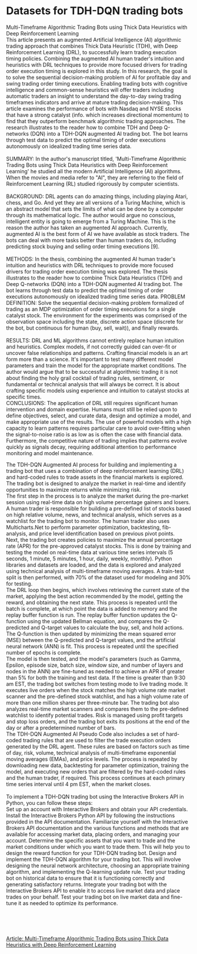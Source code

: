 # Datasets for TDH-DQN trading bots
Multi-Timeframe Algorithmic Trading Bots using Thick Data Heuristics with Deep Reinforcement Learning<br>
This article presents an augmented Artificial Intelligence (AI) algorithmic trading approach that combines Thick Data Heuristic (TDH), with Deep Reinforcement Learning (DRL), to successfully learn trading execution timing policies. Combining the augmented AI human trader's intuition and heuristics with DRL techniques to provide more focused drivers for trading order execution timing is explored in this study. In this research, the goal is to solve the sequential decision-making problem of AI for profitable day and swing trading order timing executions. Enabling trading bots with cognitive intelligence and common-sense heuristics will offer traders including automatic traders an insight to understand the day-to-day swing trading timeframes indicators and arrive at mature trading decision-making. This article examines the performance of bots with Nasdaq and NYSE stocks that have a strong catalyst (info. which increases directional momentum) to find that they outperform benchmark algorithmic trading approaches. The research illustrates to the reader how to combine TDH and Deep Q-networks (DQN) into a TDH-DQN augmented AI trading bot. The bot learns through test data to predict the optimal timing of order executions autonomously on idealized trading time series data.<br>
<br>
SUMMARY: In the author's manuscript titled, 'Multi-Timeframe Algorithmic Trading Bots using Thick
Data Heuristics with Deep Reinforcement Learning' he studied all the modern Artificial Intelligence (AI)
algorithms. When the movies and media refer to "AI", they are referring to the field of Reinforcement
Learning (RL) studied rigorously by computer scientists.<br>
<br>
BACKGROUND: DRL agents can do amazing things, including playing Atari, chess, and Go. And yet they
are all versions of a Turing Machine, which is an abstract model that sets the limits of what can be done by a
computer through its mathematical logic. The author would argue no conscious, intelligent entity is going to
emerge from a Turing Machine. This is the reason the author has taken an augmented AI approach. Currently,
augmented AI is the best form of AI we have available as stock traders. The bots can deal with more tasks
better than human traders do, including predicting stock buying and selling order timing executions [9].
<br><br>
METHODS: In the thesis, combining the augmented AI human trader's intuition and heuristics with DRL
techniques to provide more focused drivers for trading order execution timing was explored. The thesis
illustrates to the reader how to combine Thick Data Heuristics (TDH) and Deep Q-networks (DQN) into a
TDH-DQN augmented AI trading bot. The bot learns through test data to predict the optimal timing of order
executions autonomously on idealized trading time series data.
PROBLEM DEFINITION: Solve the sequential decision-making problem formalized of trading as an MDP
optimization of order timing executions for a single catalyst stock. The environment for the experiments was
comprised of the observation space including the state, discrete action space (discrete for the bot, but
continuous for human (buy, sell, wait)), and finally rewards.
<br><br>
RESULTS: DRL and ML algorithms cannot entirely replace human intuition and heuristics. Complex models,
if not correctly guided can over-fit or uncover false relationships and patterns. Crafting financial models is an
art form more than a science. It's important to test many different model parameters and train the model for the
appropriate market conditions. The author would argue that to be successful at algorithmic trading it is not
about finding the holy grail cocktail of trading rules, sentiment, or fundamental or technical analysis that will
always be correct. It is about crafting specific models using experience and intuition to catalyst stocks at
specific times.
<br>
CONCLUSIONS: The application of DRL still requires significant human intervention and domain expertise.
Humans must still be relied upon to define objectives, select, and curate data, design and optimize a model,
and make appropriate use of the results. The use of powerful models with a high capacity to learn patterns
requires particular care to avoid over-fitting when the signal-to-noise ratio is as low as is often the case with
financial data. Furthermore, the competitive nature of trading implies that patterns evolve quickly as signals
decay, requiring additional attention to performance monitoring and model maintenance.
<br>


The TDH-DQN Augmented AI process for building and implementing a trading bot that uses a combination of deep reinforcement learning (DRL) and hard-coded rules to trade assets in the financial markets is explored. The trading bot is designed to analyze the market in real-time and identify opportunities to maximize returns while minimizing risk.
<br>
The first step in the process is to analyze the market during the pre-market session using real-time data on high volume percentage gainers and losers. A human trader is responsible for building a pre-defined list of stocks based on high relative volume, news, and technical analysis, which serves as a watchlist for the trading bot to monitor. The human trader also uses Multicharts.Net to perform parameter optimization, backtesting, fib-analysis, and price level identification based on previous pivot points.
<br>
Next, the trading bot creates policies to maximize the annual percentage rate (APR) for the pre-approved catalyst stocks. This is done by training and testing the model on real-time data at various time series intervals (5 seconds, 1 minute, 5 minutes, 1 hour, daily, weekly, monthly). Python libraries and datasets are loaded, and the data is explored and analyzed using technical analysis of multi-timeframe moving averages. A train-test split is then performed, with 70% of the dataset used for modeling and 30% for testing.
<br>
The DRL loop then begins, which involves retrieving the current state of the market, applying the best action recommended by the model, getting the reward, and obtaining the next state. This process is repeated until the batch is complete, at which point the data is added to memory and the replay buffer function is run. The replay buffer function updates the Q-function using the updated Bellman equation, and compares the Q-predicted and Q-target values to calculate the buy, sell, and hold actions. The Q-function is then updated by minimizing the mean squared error (MSE) between the Q-predicted and Q-target values, and the artificial neural network (ANN) is fit. This process is repeated until the specified number of epochs is complete.
<br>
The model is then tested, and the model's parameters (such as Gamma, Epsilon, episode size, batch size, window size, and number of layers and nodes in the ANN) are fine-tuned as needed to achieve an APR of greater than 5% for both the training and test data. If the time is greater than 9:30 am EST, the trading bot switches from testing mode to live trading mode. It executes live orders when the stock matches the high volume rate market scanner and the pre-defined stock watchlist, and has a high volume rate of more than one million shares per three-minute bar. The trading bot also analyzes real-time market scanners and compares them to the pre-defined watchlist to identify potential trades. Risk is managed using profit targets and stop loss orders, and the trading bot exits its positions at the end of the day or after a predetermined number of bars.
<br>
The TDH-DQN Augmented AI Pseudo Code also includes a set of hard-coded trading rules that are used to filter the trade execution orders generated by the DRL agent. These rules are based on factors such as time of day, risk, volume, technical analysis of multi-timeframe exponential moving averages (EMAs), and price levels. The process is repeated by downloading new data, backtesting for parameter optimization, training the model, and executing new orders that are filtered by the hard-coded rules and the human trader, if required. This process continues at each primary time series interval until 4 pm EST, when the market closes.
<br>
<br>
To implement a TDH-DQN trading bot using the Interactive Brokers API in Python, you can follow these steps:
<br>
Set up an account with Interactive Brokers and obtain your API credentials.
Install the Interactive Brokers Python API by following the instructions provided in the API documentation.
Familiarize yourself with the Interactive Brokers API documentation and the various functions and methods that are available for accessing market data, placing orders, and managing your account.
Determine the specific assets that you want to trade and the market conditions under which you want to trade them. This will help you to design the reward function for your TDH-DQN trading bot.
Design and implement the TDH-DQN algorithm for your trading bot. This will involve designing the neural network architecture, choosing an appropriate training algorithm, and implementing the Q-learning update rule.
Test your trading bot on historical data to ensure that it is functioning correctly and generating satisfactory returns.
Integrate your trading bot with the Interactive Brokers API to enable it to access live market data and place trades on your behalf.
Test your trading bot on live market data and fine-tune it as needed to optimize its performance.

<br>


<br><br>
[Article: Multi-Timeframe Algorithmic Trading Bots using Thick Data Heuristics with Deep Reinforcement Learning](https://ojs.wiserpub.com/index.php/AIE/article/view/1722)




